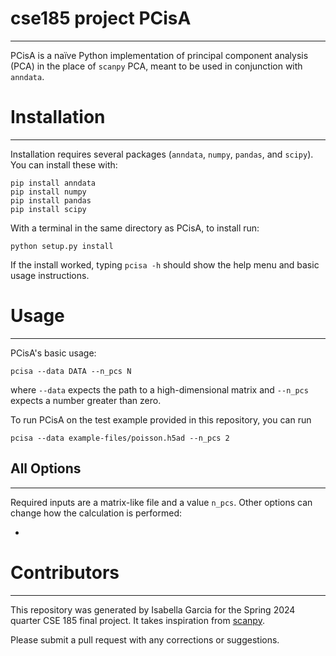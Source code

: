 # cse185 project PCisA
---
PCisA is a naïve Python implementation of principal component analysis (PCA) in the place of `scanpy` PCA, meant to be used in conjunction with `anndata`.

# Installation
---
Installation requires several packages (`anndata`, `numpy`, `pandas`, and `scipy`). You can install these with:

```
pip install anndata
pip install numpy
pip install pandas
pip install scipy
```

With a terminal in the same directory as PCisA, to install run:

```
python setup.py install
```

If the install worked, typing `pcisa -h` should show the help menu and basic usage instructions.

# Usage
---
PCisA's basic usage:

```
pcisa --data DATA --n_pcs N
```

where `--data` expects the path to a high-dimensional matrix and `--n_pcs` expects a number greater than zero.

To run PCisA on the test example provided in this repository, you can run

```
pcisa --data example-files/poisson.h5ad --n_pcs 2
```

## All Options
---
Required inputs are a matrix-like file and a value `n_pcs`. Other options can change how the calculation is performed:
- <tbd>

# Contributors
---
This repository was generated by Isabella Garcia for the Spring 2024 quarter CSE 185 final project. It takes inspiration from [scanpy](https://scanpy.readthedocs.io/en/stable/).

Please submit a pull request with any corrections or suggestions.
